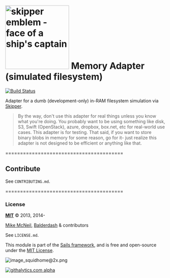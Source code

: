 # [<img title="skipper-memory - Development-only filesystem simulation as an  adapter for Skipper" src="http://i.imgur.com/P6gptnI.png" width="200px" alt="skipper emblem - face of a ship's captain"/>](https://github.com/balderdashy/skipper-memory) Memory Adapter (simulated filesystem)

[![Build Status](https://travis-ci.org/balderdashy/skipper-memory.svg?branch=master)](https://travis-ci.org/balderdashy/skipper-memory)

Adapter for a dumb (development-only) in-RAM filesystem simulation via [Skipper](github.com/balderdashy/skipper).

> By the way, don't use this adapter for real things unless you know what you're doing. You probably want to be using something like disk, S3, Swift (OpenStack), azure, dropbox, box.net, etc for real-world use cases.  This adapter is for testing.  That said, if you want to store binary blobs in memory for some reason, go for it- just realize this adapter is not designed to be efficient or anything like that.

========================================

## Contribute

See `CONTRIBUTING.md`.



========================================

### License

**[MIT](./LICENSE)**
&copy; 2013, 2014-

[Mike McNeil](http://michaelmcneil.com), [Balderdash](http://balderdash.co) & contributors

See `LICENSE.md`.

This module is part of the [Sails framework](http://sailsjs.org), and is free and open-source under the [MIT License](http://sails.mit-license.org/).


![image_squidhome@2x.png](http://i.imgur.com/RIvu9.png)


[![githalytics.com alpha](https://cruel-carlota.pagodabox.com/a22d3919de208c90c898986619efaa85 "githalytics.com")](http://githalytics.com/balderdashy/skipper-memory)
